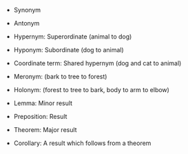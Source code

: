 
* Synonym
* Antonym
* Hypernym: Superordinate (animal to dog)
* Hyponym: Subordinate (dog to animal)
* Coordinate term: Shared hypernym (dog and cat to animal)
* Meronym: (bark to tree to forest)
* Holonym: (forest to tree to bark, body to arm to elbow)



* Lemma: Minor result
* Preposition: Result
* Theorem: Major result
* Corollary: A result which follows from a theorem
